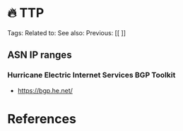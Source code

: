 # 🔥 TTP

Tags: 
Related to: 
See also: 
Previous: [[ ]]

## ASN IP ranges

### Hurricane Electric Internet Services BGP Toolkit
- https://bgp.he.net/

# References